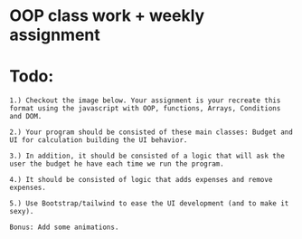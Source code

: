 # OOP class work + weekly assignment

# Todo:

`1.) Checkout the image below. Your assignment is your recreate this format using the javascript with OOP, functions, Arrays, Conditions and DOM.`

`2.) Your program should be consisted of these main classes: Budget and UI for calculation building the UI behavior.  `

`3.) In addition, it should be consisted of a logic that will ask the user the budget he have each time we run the program.`

`4.) It should be consisted of logic that adds expenses and remove expenses.`

`5.) Use Bootstrap/tailwind to ease the UI development (and to make it sexy). `


`Bonus: Add some animations.`